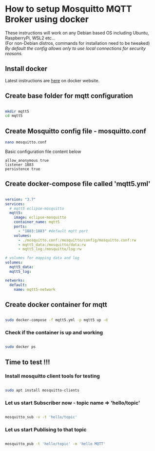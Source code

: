 # How to setup Mosquitto MQTT Broker using docker 
These instructions will work on any Debian based OS including Ubuntu, RaspberryPi, WSL2 etc...  
(For non-Debian distros, commands for installation need to be tweaked)  
_By default the config allows only to use local connections for security reasons._

## Install docker

Latest instructions are [here](https://docs.docker.com/engine/install/ubuntu/) on docker website.

## Create base folder for mqtt configuration

```bash

mkdir mqtt5
cd mqtt5

```

## Create Mosquitto config file - mosquitto.conf
```bash
nano mosquitto.conf
```

Basic configuration file content below
```
allow_anonymous true
listener 1883
persistence true
```

## Create docker-compose file called 'mqtt5.yml'

```yml

version: "3.7"
services:
  # mqtt5 eclipse-mosquitto
  mqtt5:
    image: eclipse-mosquitto
    container_name: mqtt5
    ports:
      - "1883:1883" #default mqtt port
    volumes:
      - ./mosquitto.conf:/mosquitto/config/mosquitto.conf:rw
      - mqtt5_data:/mosquitto/data:rw
      - mqtt5_log:/mosquitto/log:rw

# volumes for mapping data and log
volumes:
  mqtt5_data:
  mqtt5_log:

networks:
  default:
    name: mqtt5-network

```

## Create docker container for mqtt

```bash

sudo docker-compose -f mqtt5.yml -p mqtt5 up -d

```

### Check if the container is up and working

```bash

sudo docker ps

```

## Time to test !!!

### Install mosquitto client tools for testing
```bash

sudo apt install mosquitto-clients

```

### Let us start Subscriber now - topic name => 'hello/topic'

```bash

mosquitto_sub -v -t 'hello/topic'

```

### Let us start Publising to that topic

```bash

mosquitto_pub -t 'hello/topic' -m 'hello MQTT'

```
